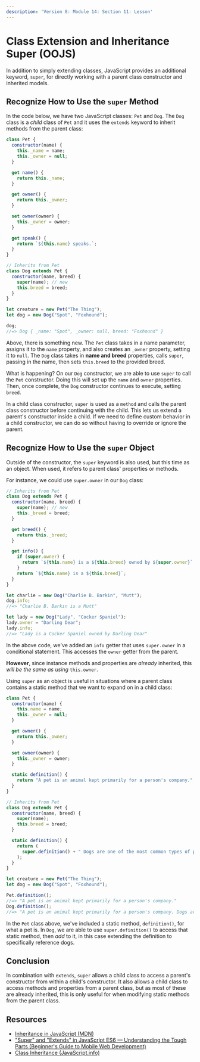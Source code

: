 ```yaml
---
description: 'Version 8: Module 14: Section 11: Lesson'
---
```


# Class Extension and Inheritance Super \(OOJS\)

In addition to simply extending classes, JavaScript provides an additional keyword, `super`, for directly working with a parent class constructor and inherited models.

## Recognize How to Use the `super` Method

In the code below, we have two JavaScript classes: `Pet` and `Dog`. The `Dog` class is a _child_ class of `Pet` and it uses the `extends` keyword to inherit methods from the parent class:

```javascript
class Pet {
  constructor(name) {
    this._name = name;
    this._owner = null;
  }

  get name() {
    return this._name;
  }

  get owner() {
    return this._owner;
  }

  set owner(owner) {
    this._owner = owner;
  }

  get speak() {
    return `${this.name} speaks.`;
  }
}

// Inherits from Pet
class Dog extends Pet {
  constructor(name, breed) {
    super(name); // new
    this.breed = breed;
  }
}

let creature = new Pet("The Thing");
let dog = new Dog("Spot", "Foxhound");

dog;
//=> Dog { _name: "Spot", _owner: null, breed: "Foxhound" }
```

Above, there is something new. The `Pet` class takes in a name parameter, assigns it to the `name` property, and also creates an `_owner` property, setting it to `null`. The `Dog` class takes in **name and breed** properties, calls `super`, passing in the name, then sets `this.breed` to the provided breed.

What is happening? On our `Dog` constructor, we are able to use `super` to call the `Pet` constructor. Doing this will set up the `name` and `owner` properties. Then, once complete, the `Dog` constructor continues to execute, setting `breed`.

In a child class constructor, `super` is used as a `method` and calls the parent class constructor before continuing with the child. This lets us extend a parent's constructor inside a child. If we need to define custom behavior in a child constructor, we can do so without having to override or ignore the parent.

## Recognize How to Use the `super` Object

Outside of the constructor, the `super` keyword is also used, but this time as an object. When used, it refers to parent class' properties or methods.

For instance, we could use `super.owner` in our `Dog` class:

```javascript
// Inherits from Pet
class Dog extends Pet {
  constructor(name, breed) {
    super(name); // new
    this._breed = breed;
  }

  get breed() {
    return this._breed;
  }

  get info() {
    if (super.owner) {
      return `${this.name} is a ${this.breed} owned by ${super.owner}`;
    }
    return `${this.name} is a ${this.breed}`;
  }
}

let charlie = new Dog("Charlie B. Barkin", "Mutt");
dog.info;
//=> "Charlie B. Barkin is a Mutt"

let lady = new Dog("Lady", "Cocker Spaniel");
lady.owner = "Darling Dear";
lady.info;
//=> "Lady is a Cocker Spaniel owned by Darling Dear"
```

In the above code, we've added an `info` getter that uses `super.owner` in a conditional statement. This accesses the `owner` getter from the parent.

**However**, since instance methods and properties are _already_ inherited, this _will be the same as using_ `this.owner`.

Using `super` as an object is useful in situations where a parent class contains a static method that we want to expand on in a child class:

```javascript
class Pet {
  constructor(name) {
    this.name = name;
    this._owner = null;
  }

  get owner() {
    return this._owner;
  }

  set owner(owner) {
    this._owner = owner;
  }

  static definition() {
    return "A pet is an animal kept primarily for a person's company.";
  }
}

// Inherits from Pet
class Dog extends Pet {
  constructor(name, breed) {
    super(name);
    this.breed = breed;
  }

  static definition() {
    return (
      super.definition() + " Dogs are one of the most common types of pets."
    );
  }
}

let creature = new Pet("The Thing");
let dog = new Dog("Spot", "Foxhound");

Pet.definition();
//=> "A pet is an animal kept primarily for a person's company."
Dog.definition();
//=> "A pet is an animal kept primarily for a person's company. Dogs are one of the most common types of pets."
```

In the `Pet` class above, we've included a static method, `definition()`, for what a pet is. In `Dog`, we are able to use `super.definition()` to access that static method, then _add_ to it, in this case extending the definition to specifically reference dogs.

## Conclusion

In combination with `extends`, `super` allows a child class to access a parent's constructor from within a child's constructor. It also allows a child class to access methods and properties from a parent class, but as most of these are already inherited, this is only useful for when modifying static methods from the parent class.

## Resources

* [Inheritance in JavaScript \(MDN\)](https://developer.mozilla.org/en-US/docs/Learn/JavaScript/Objects/Inheritance)
* ["Super" and "Extends" in JavaScript ES6 — Understanding the Tough Parts \(Beginner's Guide to Mobile Web Development\)](https://medium.com/beginners-guide-to-mobile-web-development/super-and-extends-in-javascript-es6-understanding-the-tough-parts-6120372d3420)
* [Class Inheritance \(JavaScript.info\)](https://javascript.info/class-inheritance)


